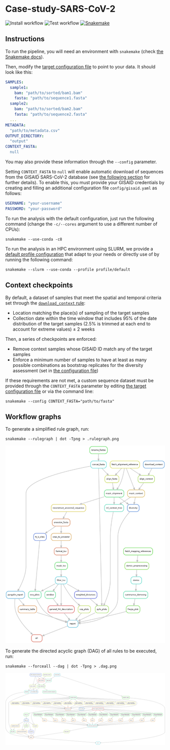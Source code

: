 # Case-study-SARS-CoV-2

![Install workflow](https://github.com/PathoGenOmics-Lab/Case-study-SARS-CoV-2/actions/workflows/install.yml/badge.svg)
![Test workflow](https://github.com/PathoGenOmics-Lab/Case-study-SARS-CoV-2/actions/workflows/test.yml/badge.svg)
[![Snakemake](https://img.shields.io/badge/snakemake-≥7.19-brightgreen.svg?style=flat)](https://snakemake.readthedocs.io)

## Instructions

To run the pipeline, you will need an environment with `snakemake`
(check [the Snakemake docs](https://snakemake.readthedocs.io/en/stable/getting_started/installation.html)).

Then, modify the [target configuration file](config/targets.yaml)
to point to your data. It should look like this:

```yaml
SAMPLES:
  sample1:
    bam: "path/to/sorted/bam1.bam"
    fasta: "path/to/sequence1.fasta"
  sample2:
    bam: "path/to/sorted/bam2.bam"
    fasta: "path/to/sequence2.fasta"
  ...
METADATA:
  "path/to/metadata.csv"
OUTPUT_DIRECTORY:
  "output"
CONTEXT_FASTA:
  null
```

You may also provide these information through the `--config` parameter.

Setting `CONTEXT_FASTA` to `null` will enable automatic download of sequences
from the GISAID SARS-CoV-2 database
(see [the following section](README.md#context-checkpoints) for further details).
To enable this, you must provide your GISAID credentials by creating and
filling an additional configuration file `config/gisaid.yaml` as follows:

```yaml
USERNAME: "your-username"
PASSWORD: "your-password"
```

To run the analysis with the default configuration, just run the following command
(change the `-c/--cores` argument to use a different number of CPUs):

```shell
snakemake --use-conda -c8
```

To run the analysis in an HPC environment using SLURM, we provide a
[default profile configuration](profile/default/config.yaml) that adapt
to your needs or directly use of by running the following command:

```shell
snakemake --slurm --use-conda --profile profile/default
```

## Context checkpoints

By default, a dataset of samples that meet the spatial
and temporal criteria set through the [`download_context` rule](workflow/rules/context.smk):

- Location matching the place(s) of sampling of the target samples
- Collection date within the time window that includes 95% of the date distribution of the
target samples (2.5% is trimmed at each end to account for extreme values) ± 2 weeks

Then, a series of checkpoints are enforced:

- Remove context samples whose GISAID ID match any of the target samples
- Enforce a minimum number of samples to have at least as many possible combinations as bootstrap replicates for the diversity assessment (set in [the configuration file](config/config.yaml))

If these requirements are not met, a custom sequence dataset must be
provided through the `CONTEXT_FASTA` parameter by editing [the target configuration file](config/targets.yaml)
or via the command line:

```shell
snakemake --config CONTEXT_FASTA="path/to/fasta"
```

## Workflow graphs

To generate a simplified rule graph, run:

```shell
snakemake --rulegraph | dot -Tpng > .rulegraph.png
```

![Snakemake rule graph](.rulegraph.png)

To generate the directed acyclic graph (DAG) of all rules
to be executed, run:

```shell
snakemake --forceall --dag | dot -Tpng > .dag.png
```

![Snakemake rule graph](.dag.png)
